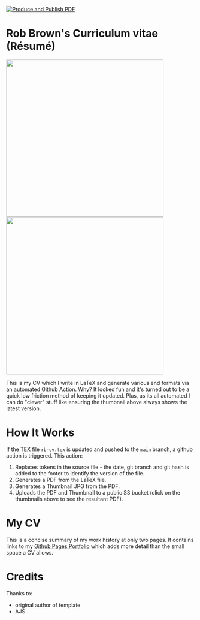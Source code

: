 [![Produce and Publish PDF](https://github.com/robert-will-brown/cv/actions/workflows/produce-pdf.yml/badge.svg?branch=main)](https://github.com/robert-will-brown/cv/actions/workflows/produce-pdf.yml)

# Rob Brown's Curriculum vitae (Résumé)

<p>
  <a href="https://rbcv.s3.eu-west-2.amazonaws.com/artifacts/rb-cv.pdf">
    <img src="https://rbcv.s3.eu-west-2.amazonaws.com/artifacts/rb-cv-thumbnail-p1.jpg" height="420">
    <img src="https://rbcv.s3.eu-west-2.amazonaws.com/artifacts/rb-cv-thumbnail-p2.jpg" height="420">
  </a>
</p>


This is my CV which I write in LaTeX and generate various end formats via an automated Github Action.  Why?  It looked fun and it's turned out to be a quick low friction method of keeping it updated. Plus, as its all automated I can do "clever" stuff like ensuring the thumbnail above always shows the latest version.

# How It Works
If the TEX file `rb-cv.tex` is updated and pushed to the `main` branch, a github action is triggered.  This action:

 1. Replaces tokens in the source file - the date, git branch and git hash is added to the footer to identify the version of the file.
 1. Generates a PDF from the LaTeX file.
 1. Generates a Thumbnail JPG from the PDF.
 1. Uploads the PDF and Thumbnail to a public S3 bucket (click on the thumbnails above to see the resultant PDF).

# My CV
This is a concise summary of my work history at only two pages.  It contains links to my [Github Pages Portfolio](https://robert-will-brown.github.io) which adds more detail than the small space a CV allows. 

# Credits
Thanks to:
 - original author of template
 - AJS
